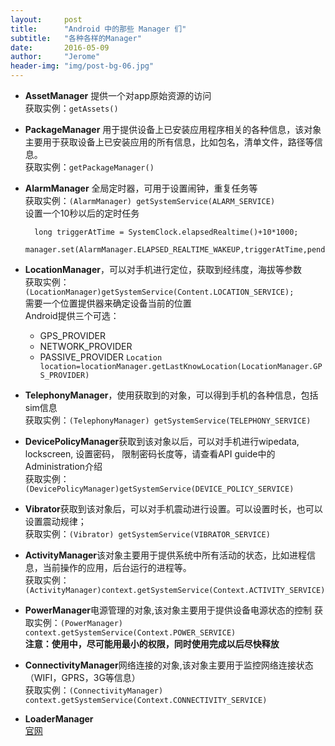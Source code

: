 ```yaml
---
layout:     post
title:      "Android 中的那些 Manager 们"
subtitle:   "各种各样的Manager"
date:       2016-05-09 
author:     "Jerome"
header-img: "img/post-bg-06.jpg"
---
```


* **AssetManager** 提供一个对app原始资源的访问  
获取实例：`getAssets()`

* **PackageManager** 用于提供设备上已安装应用程序相关的各种信息，该对象主要用于获取设备上已安装应用的所有信息，比如包名，清单文件，路径等信息。  
获取实例：`getPackageManager()`

* **AlarmManager** 全局定时器，可用于设置闹钟，重复任务等  
获取实例：`(AlarmManager) getSystemService(ALARM_SERVICE)`  
设置一个10秒以后的定时任务 
 
        long triggerAtTime = SystemClock.elapsedRealtime()+10*1000;
        manager.set(AlarmManager.ELAPSED_REALTIME_WAKEUP,triggerAtTime,pendingIntent);

* **LocationManager**，可以对手机进行定位，获取到经纬度，海拔等参数  
获取实例：`(LocationManager)getSystemService(Content.LOCATION_SERVICE);`  
需要一个位置提供器来确定设备当前的位置  
Android提供三个可选：
  - GPS_PROVIDER
  - NETWORK_PROVIDER
  - PASSIVE_PROVIDER
`Location location=locationManager.getLastKnowLocation(LocationManager.GPS_PROVIDER)`  

* **TelephonyManager**，使用获取到的对象，可以得到手机的各种信息，包括sim信息  
获取实例：`(TelephonyManager) getSystemService(TELEPHONY_SERVICE)`


* **DevicePolicyManager**获取到该对象以后，可以对手机进行wipedata, lockscreen, 设置密码， 限制密码长度等，请查看API guide中的Administration介绍  
获取实例：`(DevicePolicyManager)getSystemService(DEVICE_POLICY_SERVICE)`

* **Vibrator**获取到该对象后，可以对手机震动进行设置。可以设置时长，也可以设置震动规律；  
获取实例：`(Vibrator) getSystemService(VIBRATOR_SERVICE)`


* **ActivityManager**该对象主要用于提供系统中所有活动的状态，比如进程信息，当前操作的应用，后台运行的进程等。  
获取实例：`(ActivityManager)context.getSystemService(Context.ACTIVITY_SERVICE)`



* **PowerManager**电源管理的对象,该对象主要用于提供设备电源状态的控制
获取实例：`(PowerManager) context.getSystemService(Context.POWER_SERVICE)`  
**注意：使用中，尽可能用最小的权限，同时使用完成以后尽快释放**

* **ConnectivityManager**网络连接的对象,该对象主要用于监控网络连接状态（WIFI，GPRS，3G等信息）    
获取实例：`(ConnectivityManager) context.getSystemService(Context.CONNECTIVITY_SERVICE)`

* **LoaderManager**  
[官网](http://developer.android.com/intl/zh-cn/reference/android/app/LoaderManager.html)